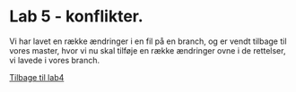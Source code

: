 # Lab 5 - konflikter. 

Vi har lavet en række ændringer i en fil på en branch, og er vendt tilbage til vores master, hvor vi nu skal tilføje en række ændringer ovne i de rettelser, vi lavede i vores branch. 

[Tilbage til lab4](lab4.md)
